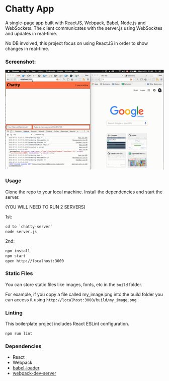 Chatty App
=====================

A single-page app built with ReactJS, Webpack, Babel, Node.js and WebSockets.
The client communicates with the server.js using WebSocktes and updates in real-time.

No DB involved, this project focus on using ReactJS in order to show changes in real-time.

### Screenshot:


![chatty-app](/docs/gif.gif?raw=true)

### Usage

Clone the repo to your local machine.
Install the dependencies and start the server.

(YOU WILL NEED TO RUN 2 SERVERS)

1st:

```
cd to `chatty-server`
node server.js
```

2nd:

```
npm install
npm start
open http://localhost:3000
```

### Static Files

You can store static files like images, fonts, etc in the `build` folder.

For example, if you copy a file called my_image.png into the build folder you can access it using `http://localhost:3000/build/my_image.png`.

### Linting

This boilerplate project includes React ESLint configuration.

```
npm run lint
```

### Dependencies

* React
* Webpack
* [babel-loader](https://github.com/babel/babel-loader)
* [webpack-dev-server](https://github.com/webpack/webpack-dev-server)
